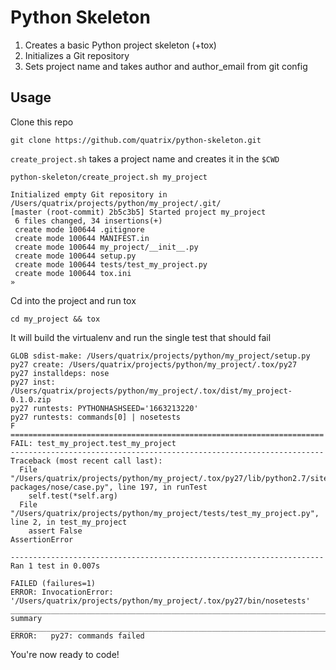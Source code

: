 Python Skeleton
======================

1. Creates a basic Python project skeleton (+tox)
2. Initializes a Git repository
3. Sets project name and takes author and author_email from git config

Usage
-----

Clone this repo

```
git clone https://github.com/quatrix/python-skeleton.git
```

```create_project.sh``` takes a project name and creates it in the ```$CWD```

```
python-skeleton/create_project.sh my_project
```

```
Initialized empty Git repository in /Users/quatrix/projects/python/my_project/.git/
[master (root-commit) 2b5c3b5] Started project my_project
 6 files changed, 34 insertions(+)
 create mode 100644 .gitignore
 create mode 100644 MANIFEST.in
 create mode 100644 my_project/__init__.py
 create mode 100644 setup.py
 create mode 100644 tests/test_my_project.py
 create mode 100644 tox.ini
»
```

Cd into the project and run tox


```
cd my_project && tox 
```

It will build the virtualenv and run the single test that should fail

```
GLOB sdist-make: /Users/quatrix/projects/python/my_project/setup.py
py27 create: /Users/quatrix/projects/python/my_project/.tox/py27
py27 installdeps: nose
py27 inst: /Users/quatrix/projects/python/my_project/.tox/dist/my_project-0.1.0.zip
py27 runtests: PYTHONHASHSEED='1663213220'
py27 runtests: commands[0] | nosetests
F
======================================================================
FAIL: test_my_project.test_my_project
----------------------------------------------------------------------
Traceback (most recent call last):
  File "/Users/quatrix/projects/python/my_project/.tox/py27/lib/python2.7/site-packages/nose/case.py", line 197, in runTest
    self.test(*self.arg)
  File "/Users/quatrix/projects/python/my_project/tests/test_my_project.py", line 2, in test_my_project
    assert False
AssertionError

----------------------------------------------------------------------
Ran 1 test in 0.007s

FAILED (failures=1)
ERROR: InvocationError: '/Users/quatrix/projects/python/my_project/.tox/py27/bin/nosetests'
__________________________________________________________________________ summary ___________________________________________________________________________
ERROR:   py27: commands failed
```

You're now ready to code!

